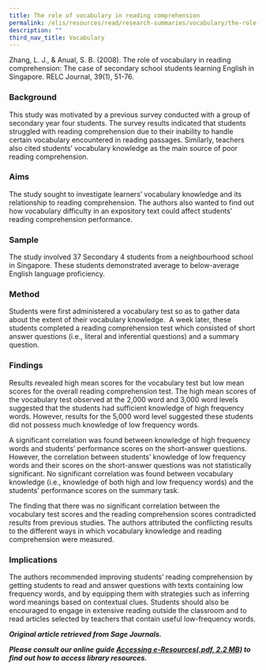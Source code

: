 ```yaml
---
title: The role of vocabulary in reading comprehension
permalink: /elis/resources/read/research-summaries/vocabulary/the-role-of-vocabulary-in-reading-comprehension/
description: ""
third_nav_title: Vocabulary
---
```

 Zhang, L. J., & Anual, S. B. (2008). The role of vocabulary in reading comprehension: The case of secondary school students learning English in Singapore. RELC Journal, 39(1), 51-76.

### Background

This study was motivated by a previous survey conducted with a group of secondary year four students. The survey results indicated that students struggled with reading comprehension due to their inability to handle certain vocabulary encountered in reading passages. Similarly, teachers also cited students’ vocabulary knowledge as the main source of poor reading comprehension.

### Aims

The study sought to investigate learners’ vocabulary knowledge and its relationship to reading comprehension. The authors also wanted to find out how vocabulary difficulty in an expository text could affect students’ reading comprehension performance.

### Sample

The study involved 37 Secondary 4 students from a neighbourhood school in Singapore. These students demonstrated average to below-average English language proficiency.

### Method

Students were first administered a vocabulary test so as to gather data about the extent of their vocabulary knowledge.  A week later, these students completed a reading comprehension test which consisted of short answer questions (i.e., literal and inferential questions) and a summary question.

### Findings

Results revealed high mean scores for the vocabulary test but low mean scores for the overall reading comprehension test. The high mean scores of the vocabulary test observed at the 2,000 word and 3,000 word levels suggested that the students had sufficient knowledge of high frequency words. However, results for the 5,000 word level suggested these students did not possess much knowledge of low frequency words.

A significant correlation was found between knowledge of high frequency words and students’ performance scores on the short-answer questions. However, the correlation between students’ knowledge of low frequency words and their scores on the short-answer questions was not statistically significant. No significant correlation was found between vocabulary knowledge (i.e., knowledge of both high and low frequency words) and the students’ performance scores on the summary task.

The finding that there was no significant correlation between the vocabulary test scores and the reading comprehension scores contradicted results from previous studies. The authors attributed the conflicting results to the different ways in which vocabulary knowledge and reading comprehension were measured.

### Implications

The authors recommended improving students’ reading comprehension by getting students to read and answer questions with texts containing low frequency words, and by equipping them with strategies such as inferring word meanings based on contextual clues. Students should also be encouraged to engage in extensive reading outside the classroom and to read articles selected by teachers that contain useful low-frequency words.


_**Original article retrieved from Sage Journals.**_  

**_Please consult our online guide [Accessing e-Resources(.pdf, 2.2 MB)](https://academyofsingaporeteachers-moe-edu-sg-admin.cwp.sg/elis/resources/read/research-summaries/vocabulary/18e45074-6b1b-4ac7-811f-1a8da16c4f81 "Accessing e-Resources") to find out how to access library resources._**